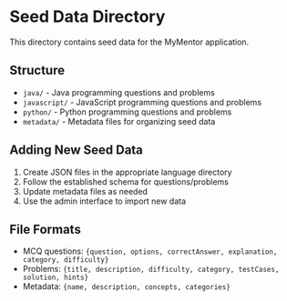 # Seed Data Directory

This directory contains seed data for the MyMentor application.

## Structure

- `java/` - Java programming questions and problems
- `javascript/` - JavaScript programming questions and problems
- `python/` - Python programming questions and problems
- `metadata/` - Metadata files for organizing seed data

## Adding New Seed Data

1. Create JSON files in the appropriate language directory
2. Follow the established schema for questions/problems
3. Update metadata files as needed
4. Use the admin interface to import new data

## File Formats

- MCQ questions: `{question, options, correctAnswer, explanation, category, difficulty}`
- Problems: `{title, description, difficulty, category, testCases, solution, hints}`
- Metadata: `{name, description, concepts, categories}`
